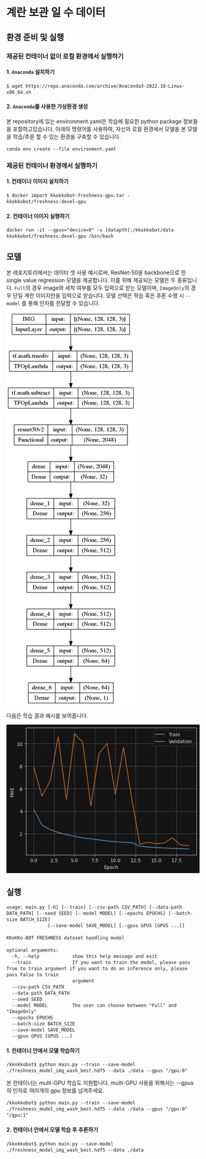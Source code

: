 # 계란 보관 일 수 데이터

## 환경 준비 및 실행

### 제공된 컨테이너 없이 로컬 환경에서 실행하기

#### 1. `Anaconda` 설치하기

```shell
$ wget https://repo.anaconda.com/archive/Anaconda3-2022.10-Linux-x86_64.sh
```

#### 2. `Anaconda`를 사용한 가상환경 생성
본 repository에 있는 environment.yaml은 학습에 필요한 python package 정보들을 포함하고있습니다.
아래의 명령어를 사용하여, 자신의 로컬 환경에서 모델을 본 모델을 학습/추론 할 수 있는 환경을 구축할 수 있습니다.

```shell
conda env create --file environment.yaml
```

### 제공된 컨테이너 환경에서 실행하기

#### 1. 컨테이너 이미지 설치하기
```shell
$ docker import kkokkobot-freshness-gpu.tar - kkokkobot/freshness:devel-gpu
```

#### 2. 컨테이너 이미지 실행하기
```shell
docker run -it --gpus="device=0" -v [datapth]:/kkokkobot/data kkokkobot/freshness:devel-gpu /bin/bash
```



## 모델

본 레포지토리에서는 데이터 셋 사용 예시로써, ResNet-50을 backbone으로 한 single value regression 모델을 제공합니다.
이를 위해 제공되는 모델은 두 종류입니다. `Full`의 경우 image와 세척 여부를 모두 입력으로 받는 모델이며, `ImageOnly`의 경우 단일 계란 이미지만을 입력으로 받습니다.
모델 선택은 학습 혹은 추론 수행 시 `--model` 를 통해 인자를 전달할 수 있습니다.

![model.png](model.png)

다음은 학습 결과 예시를 보여줍니다.

![img.png](img.png)

## 실행

```shell
usage: main.py [-h] [--train] [--csv-path CSV_PATH] [--data-path DATA_PATH] [--seed SEED] [--model MODEL] [--epochs EPOCHS] [--batch-size BATCH_SIZE]
               [--save-model SAVE_MODEL] [--gpus GPUS [GPUS ...]]

KKoKKo-BOT FRESHNESS dataset handling model

optional arguments:
  -h, --help            show this help message and exit
  --train               If you want to train the model, please pass True to train argument if you want to do an inference only, please pass False to train
                        argument
  --csv-path CSV_PATH
  --data-path DATA_PATH
  --seed SEED
  --model MODEL         The user can choose between "Full" and "ImageOnly"
  --epochs EPOCHS
  --batch-size BATCH_SIZE
  --save-model SAVE_MODEL
  --gpus GPUS [GPUS ...]
```

#### 1. 컨테이너 안에서 모델 학습하기 
```shell
/kkokkobot$ python main.py --train --save-model ./freshness_model_img_wash_best.hdf5 --data ./data --gpus "/gpu:0"
```
본 컨테이너는 multi-GPU 학습도 지원합니다. multi-GPU 사용을 위해서는 --gpus 의 인자로 여러개의 gpu 정보를 넘겨주세요.
```shell
/kkokkobot$ python main.py --train --save-model ./freshness_model_img_wash_best.hdf5 --data ./data --gpus "/gpu:0" "/gpu:1"
```

#### 2. 컨테이너 안에서 모델 학습 후 추론하기
```shell
/kkokkobot$ python main.py --save-model ./freshness_model_img_wash_best.hdf5 --data ./data
```
